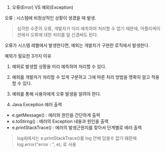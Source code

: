 1. 오류(Error) VS 예외(Exception)

오류 : 시스템에 비정상적인 상황이 생겼을 때 발생. 
>  심각한 수준의 오류, 개발자가 미리 예측하여 처리할 수 없기 때문에, 어플리케이션에서 오류에 대한 처리를 덜 신경써도 된다. 

오류가 시스템 레벨에서 발생한다면, 예외는 개발자가 구현한 로직에서 발생한다. 

예외가 필요한 3가지 이유 
1. 예외로 발생할 상황을 미리 예측하여 처리할 수 있다.
2. 예외를 개발자가 처리할 수 있게 구분하고 그에 따른 처리 방법을 명확히 알고 적용할 수 있다.
3. 예외를 통해 사용자에게 오류 발생을 알려야 한다. 

2. Java Exception 에러 출력 
- e.getMessage() : 에러와 원인을 간단하게 출력
- e.toStirng() : 에러의 Exception 내용과 원인을 출력
- e.printStackTrace() : 에러의 발생근원지를 찾아서 단계별로 에러 출력 

> log4j에서는 e.printStackTrace()를 log 안에 담을수 없기 떄문에 log.error("error : ", e); 로 사용

